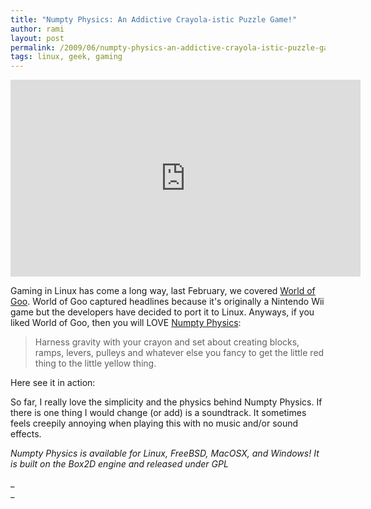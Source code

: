 ```yaml
---
title: "Numpty Physics: An Addictive Crayola-istic Puzzle Game!"
author: rami
layout: post
permalink: /2009/06/numpty-physics-an-addictive-crayola-istic-puzzle-game/
tags: linux, geek, gaming
---
```


<iframe width="560" height="315" src="https://www.youtube.com/embed/RXvr7ukkE80" frameborder="0" allowfullscreen></iframe>

Gaming in Linux has come a long way, last February, we covered [World of Goo]({filename}/blog/2009-02-16-world-of-goo-an-eye-popping-game-ported-to-linux.markdown). World of Goo captured headlines because it's originally a Nintendo Wii game but the developers have decided to port it to Linux. Anyways, if you liked World of Goo, then you will LOVE  [Numpty Physics](http://numptyphysics.garage.maemo.org/):


> Harness gravity with your crayon and set about creating blocks, ramps, levers, pulleys and whatever else you fancy to get the little red thing to the little yellow thing.

Here see it in action:


So far, I really love the simplicity and the physics behind Numpty Physics. If there is one thing I would change (or add) is a soundtrack. It sometimes feels creepily annoying when playing this with no music and/or sound effects.

_Numpty Physics is available for Linux, FreeBSD, MacOSX, and Windows! It is built on the Box2D engine and released under GPL_

_  
_
